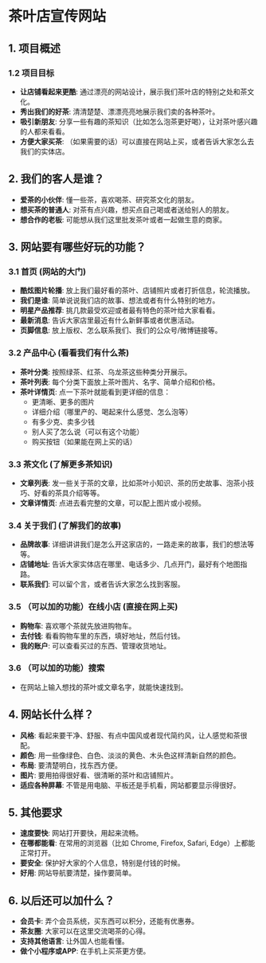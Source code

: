 # 茶叶店宣传网站

## 1. 项目概述


### 1.2 项目目标

* **让店铺看起来更酷**: 通过漂亮的网站设计，展示我们茶叶店的特别之处和茶文化。
* **秀出我们的好茶**: 清清楚楚、漂漂亮亮地展示我们卖的各种茶叶。
* **吸引新朋友**: 分享一些有趣的茶知识（比如怎么泡茶更好喝），让对茶叶感兴趣的人都来看看。
* **方便大家买茶**: （如果需要的话）可以直接在网站上买，或者告诉大家怎么去我们的实体店。

## 2. 我们的客人是谁？

* **爱茶的小伙伴**: 懂一些茶，喜欢喝茶、研究茶文化的朋友。
* **想买茶的普通人**: 对茶有点兴趣，想买点自己喝或者送给别人的朋友。
* **想合作的老板**: 可能想从我们这里批发茶叶或者一起做生意的商家。

## 3. 网站要有哪些好玩的功能？

### 3.1 首页 (网站的大门)

* **酷炫图片轮播**: 放上我们最好看的茶叶、店铺照片或者打折信息，轮流播放。
* **我们是谁**: 简单说说我们店的故事、想法或者有什么特别的地方。
* **明星产品推荐**: 挑几款最受欢迎或者最有特色的茶叶给大家看看。
* **最新消息**: 告诉大家店里最近有什么新鲜事或者优惠活动。
* **页脚信息**: 放上版权、怎么联系我们、我们的公众号/微博链接等。

### 3.2 产品中心 (看看我们有什么茶)

* **茶叶分类**: 按照绿茶、红茶、乌龙茶这些种类分开展示。
* **茶叶列表**: 每个分类下面放上茶叶图片、名字、简单介绍和价格。
* **茶叶详情页**: 点一下茶叶就能看到更详细的信息：
  * 更清晰、更多的图片
  * 详细介绍（哪里产的、喝起来什么感觉、怎么泡等）
  * 有多少克、卖多少钱
  * 别人买了怎么说（可以有这个功能）
  * 购买按钮（如果能在网上买的话）

### 3.3 茶文化 (了解更多茶知识)

* **文章列表**: 发一些关于茶的文章，比如茶叶小知识、茶的历史故事、泡茶小技巧、好看的茶具介绍等等。
* **文章详情页**: 点进去看完整的文章，可以配上图片或小视频。

### 3.4 关于我们 (了解我们的故事)

* **品牌故事**: 详细讲讲我们是怎么开这家店的，一路走来的故事，我们的想法等等。
* **店铺地址**: 告诉大家实体店在哪里、电话多少、几点开门，最好有个地图指路。
* **联系我们**: 可以留个言，或者告诉大家怎么找到客服。

### 3.5 （可以加的功能）在线小店 (直接在网上买)

* **购物车**: 喜欢哪个茶就先放进购物车。
* **去付钱**: 看看购物车里的东西，填好地址，然后付钱。
* **我的账户**: 可以查看买过的东西、管理收货地址。

### 3.6 （可以加的功能）搜索

* 在网站上输入想找的茶叶或文章名字，就能快速找到。

## 4. 网站长什么样？

* **风格**: 看起来要干净、舒服、有点中国风或者现代简约风，让人感觉和茶很配。
* **颜色**: 用一些像绿色、白色、淡淡的黄色、木头色这样清新自然的颜色。
* **布局**: 要清楚明白，找东西方便。
* **图片**: 要用拍得很好看、很清晰的茶叶和店铺照片。
* **适应各种屏幕**: 不管是用电脑、平板还是手机看，网站都要显示得很好。

## 5. 其他要求

* **速度要快**: 网站打开要快，用起来流畅。
* **在哪都能看**: 在常用的浏览器（比如 Chrome, Firefox, Safari, Edge）上都能正常打开。
* **要安全**: 保护好大家的个人信息，特别是付钱的时候。
* **好用**: 网站导航要清楚，操作要简单。

## 6. 以后还可以加什么？

* **会员卡**: 弄个会员系统，买东西可以积分，还能有优惠券。
* **茶友圈**: 大家可以在这里交流喝茶的心得。
* **支持其他语言**: 让外国人也能看懂。
* **做个小程序或APP**: 在手机上买茶更方便。
